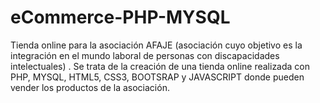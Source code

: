 # eCommerce-PHP-MYSQL
Tienda online para la asociación AFAJE (asociación cuyo objetivo es la integración en el mundo laboral de personas con discapacidades intelectuales) . Se trata de la creación de una tienda online realizada con PHP, MYSQL, HTML5, CSS3, BOOTSRAP y JAVASCRIPT donde pueden vender los productos de la asociación.

